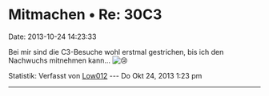 Mitmachen • Re: 30C3
====================

Date: 2013-10-24 14:23:33

Bei mir sind die C3-Besuche wohl erstmal gestrichen, bis ich den
Nachwuchs mitnehmen kann\...
![:cry:](http://forum.yacy-websuche.de/images/smilies/icon_cry.gif "Crying or Very Sad")

Statistik: Verfasst von
[Low012](http://forum.yacy-websuche.de/memberlist.php?mode=viewprofile&u=62)
--- Do Okt 24, 2013 1:23 pm

------------------------------------------------------------------------

